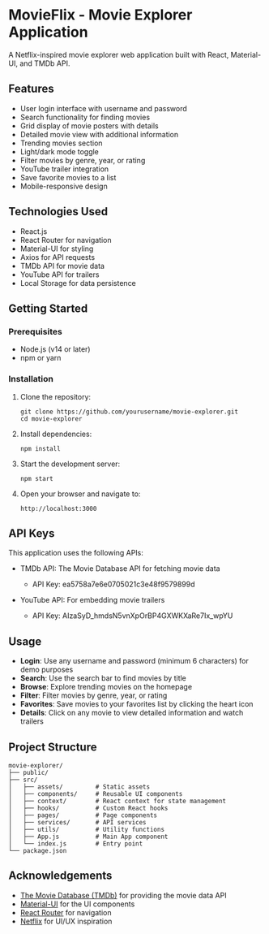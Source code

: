 # MovieFlix - Movie Explorer Application

A Netflix-inspired movie explorer web application built with React, Material-UI, and TMDb API.

## Features

- User login interface with username and password
- Search functionality for finding movies
- Grid display of movie posters with details
- Detailed movie view with additional information
- Trending movies section
- Light/dark mode toggle
- Filter movies by genre, year, or rating
- YouTube trailer integration
- Save favorite movies to a list
- Mobile-responsive design

## Technologies Used

- React.js
- React Router for navigation
- Material-UI for styling
- Axios for API requests
- TMDb API for movie data
- YouTube API for trailers
- Local Storage for data persistence

## Getting Started

### Prerequisites

- Node.js (v14 or later)
- npm or yarn

### Installation

1. Clone the repository:
   ```
   git clone https://github.com/yourusername/movie-explorer.git
   cd movie-explorer
   ```

2. Install dependencies:
   ```
   npm install
   ```

3. Start the development server:
   ```
   npm start
   ```

4. Open your browser and navigate to:
   ```
   http://localhost:3000
   ```

## API Keys

This application uses the following APIs:

- TMDb API: The Movie Database API for fetching movie data
  - API Key: ea5758a7e6e0705021c3e48f9579899d

- YouTube API: For embedding movie trailers
  - API Key: AIzaSyD_hmdsN5vnXpOrBP4GXWKXaRe7Ix_wpYU

## Usage

- **Login**: Use any username and password (minimum 6 characters) for demo purposes
- **Search**: Use the search bar to find movies by title
- **Browse**: Explore trending movies on the homepage
- **Filter**: Filter movies by genre, year, or rating
- **Favorites**: Save movies to your favorites list by clicking the heart icon
- **Details**: Click on any movie to view detailed information and watch trailers

## Project Structure

```
movie-explorer/
├── public/
├── src/
│   ├── assets/         # Static assets
│   ├── components/     # Reusable UI components
│   ├── context/        # React context for state management
│   ├── hooks/          # Custom React hooks
│   ├── pages/          # Page components
│   ├── services/       # API services
│   ├── utils/          # Utility functions
│   ├── App.js          # Main App component
│   └── index.js        # Entry point
└── package.json
```

## Acknowledgements

- [The Movie Database (TMDb)](https://www.themoviedb.org/) for providing the movie data API
- [Material-UI](https://mui.com/) for the UI components
- [React Router](https://reactrouter.com/) for navigation
- [Netflix](https://www.netflix.com/) for UI/UX inspiration
